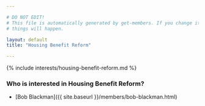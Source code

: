 ```yaml
---

# DO NOT EDIT!
# This file is automatically generated by get-members. If you change it, bad
# things will happen.

layout: default
title: "Housing Benefit Reform"

---
```


{% include interests/housing-benefit-reform.md %}

### Who is interested in Housing Benefit Reform?


* [Bob Blackman]({{ site.baseurl }}/members/bob-blackman.html)
